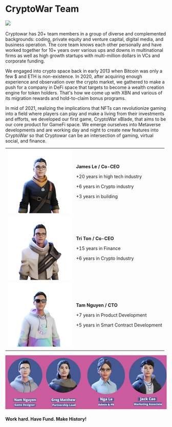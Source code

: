 # CryptoWar Team





![](.gitbook/assets/26951908\_353943671740574\_2180541227379288141\_o.jpg)

Cryptowar has 20+ team members in a group of diverse and complemented backgrounds: coding, private equity and venture capital, digital media, and business operation. The core team knows each other personally and have worked together for 10+ years over various ups and downs in multinational firms as well as high growth startups with multi-million dollars in VCs and corporate funding.

We engaged into crypto space back in early 2013 when Bitcoin was only a few $ and ETH is non-existence. In 2020, after acquiring enough experience and observation over the crypto market, we gathered to make a push for a company in DeFi space that targets to become a wealth creation engine for token holders. That's how we come up with XBN and various of its migration rewards and hold-to-claim bonus programs.

In mid of 2021, realizing the implications that NFTs can revolutionize gaming into a field where players can play and make a living from their investments and efforts, we developed our first game, CryptoWar xBlade, that aims to be our core product for GameFi space. We emerge ourselves into Metaverse developments and are working day and night to create new features into CryptoWar so that Cryptowar can be an intersection of gaming, virtual social, and finance.

|                                               |                                                                                                                                                       |
| :-------------------------------------------: | ----------------------------------------------------------------------------------------------------------------------------------------------------- |
| ![](.gitbook/assets/ReadyPlayerMe-Avatar.png) | <p><strong>James Le / Co-CEO</strong></p><p>+20 years in high tech industry</p><p>+6 years in Crypto industry</p><p>+3 years in building</p>          |
|          ![](.gitbook/assets/tri.png)         | <p><strong>Tri Ton / Co-CEO</strong></p><p>+15 years in Finance</p><p>+6 years in Crypto Industry</p><p></p>                                          |
|          ![](.gitbook/assets/tam.png)         | <p><strong>Tam Nguyen / CTO </strong></p><p>+7 years in Product Development</p><p>+5 years in Smart Contract Development </p><p><strong></strong></p> |
|                                               |                                                                                                                                                       |

![](<.gitbook/assets/Team Image.png>)

#### Work hard. Have Fund. Make History!
